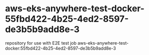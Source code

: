 # aws-eks-anywhere-test-docker-55fbd422-4b25-4ed2-8597-de3b5b9add8e-3
repository for use with E2E test job aws-eks-anywhere-test-docker:55fbd422-4b25-4ed2-8597-de3b5b9add8e-3
